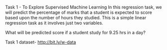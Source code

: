 
Task 1 - To Explore Supervised Machine Learning In this regression task, we will predict the percentage of marks that a student is expected to score based upon the number of hours they studied. This is a simple linear regression task as it involves just two variables. 

What will be predicted score if a student study for 9.25 hrs in a day?

Task 1 dataset- http://bit.ly/w-data



